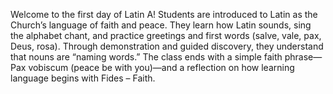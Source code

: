 Welcome to the first day of Latin A!
Students are introduced to Latin as the Church’s language of faith and peace.
They learn how Latin sounds, sing the alphabet chant, and practice greetings and first words (salve, vale, pax, Deus, rosa).
Through demonstration and guided discovery, they understand that nouns are “naming words.”
The class ends with a simple faith phrase—Pax vobiscum (peace be with you)—and a reflection on how learning language begins with Fides – Faith.
